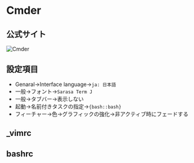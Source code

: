 # Cmder

## 公式サイト

![Cmder](https://cmder.net/)

## 設定項目

+ Genaral->Interface language->`ja: 日本語`
+ 一般->フォント->`Sarasa Term J`
+ 一般->タブバー->表示しない
+ 起動->名前付きタスクの指定->`{bash::bash}`
+ フィーチャー->色->グラフィックの強化->非アクティブ時にフェードする

## _vimrc

## bashrc
